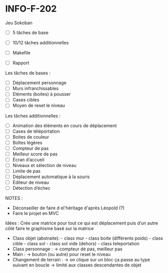 # INFO-F-202
Jeu Sokoban

- [ ] 5 tâches de base
- [ ] 10/12 tâches additionnelles
- [ ] Makefile
- [ ] Rapport


Les tâches de bases :
- [ ] Déplacement personnage
- [ ] Murs infranchissables
- [ ] Eléments (boites) à pousser
- [ ] Cases cibles
- [ ] Moyen de reset le niveau

Les tâches additionnelles :
- [ ] Animation des éléments en cours de déplacement
- [ ] Cases de téléportation
- [ ] Boites de couleur
- [ ] Boîtes légères
- [ ] Compteur de pas
- [ ] Meilleur score de pas
- [ ] Écran d’accueil
- [ ] Niveaux et sélection de niveau
- [ ] Limite de pas
- [ ] Déplacement automatique à la souris
- [ ] Éditeur de niveau
- [ ] Détection d’échec

NOTES : 
- Déconseiller de faire d el'héritage d'après Léopold (?)
- Faire le projet en MVC


Idées :
Crée une matrice pour tout ce qui est déplacement puis d’un autre côté faire le graphisme basé sur la matrice 
- Class objet (abstraite):
        - class mur
        - class boite (différents poids) 
        - class cible 
        - class sol
        - class sol vide (dehors)
        - class teleportation
- Class personnage :
        -> compteur de pas, meilleur pas
- Main :
       -> bouton (ou autre) pour reset le niveau 
- Changement de terrain :
       -> on clique sur un bloc ça passe au type suivant en boucle
       -> limité aux classes descendantes de objet
